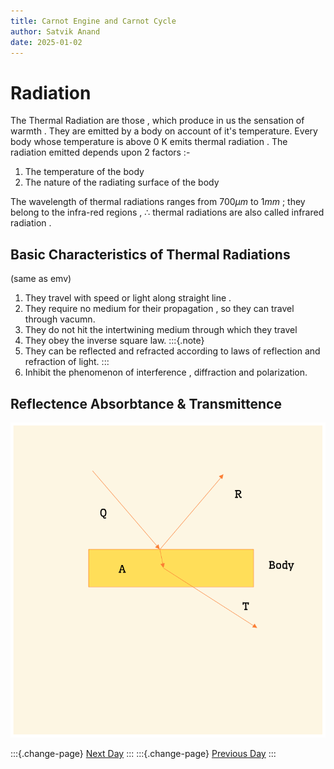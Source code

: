 ```yaml
---
title: Carnot Engine and Carnot Cycle
author: Satvik Anand
date: 2025-01-02
---
```


# Radiation 

The Thermal Radiation are those , which produce in us the sensation of warmth . They are emitted by a body on account of it's temperature. Every body whose temperature is above 0 K emits thermal radiation . The radiation emitted depends upon 2 factors :- 

1. The temperature of the body 
2. The nature of the radiating surface of the body 

The wavelength of thermal radiations ranges from $700 \mu m$ to $1 mm$ ; they belong to the infra-red regions , $∴$ thermal radiations are also called infrared radiation .

## Basic Characteristics of Thermal Radiations
(same as emv)

1. They travel with speed or light along straight line .
2. They require no medium for their propagation , so they can travel through vacumn. 
3. They do not hit the intertwining medium through which they travel
4. They obey the inverse square law. 
:::{.note}
5. They can be reflected and refracted according to laws of reflection and refraction of light. 
:::
6. Inhibit the phenomenon of interference , diffraction and polarization. 

## Reflectence Absorbtance & Transmittence 

![Diagram of thermal radiation hitting a surface](./resources/02-01-2025-1.webp)


:::{.change-page}
[Next Day](./03-01-2025.html)
:::
:::{.change-page}
[Previous Day](./01-01-2025.html)
:::